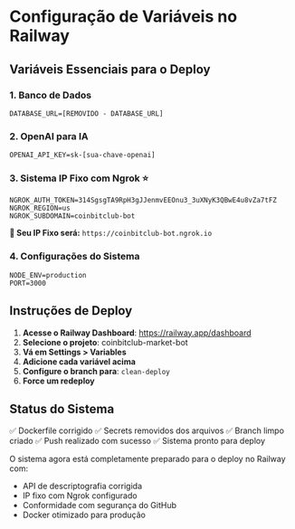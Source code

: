 # Configuração de Variáveis no Railway

## Variáveis Essenciais para o Deploy

### 1. Banco de Dados
```
DATABASE_URL=[REMOVIDO - DATABASE_URL]
```

### 2. OpenAI para IA
```
OPENAI_API_KEY=sk-[sua-chave-openai]
```

### 3. Sistema IP Fixo com Ngrok ⭐
```
NGROK_AUTH_TOKEN=314SgsgTA9RpH3gJJenmvEEOnu3_3uXNyK3QBwE4u8vZa7tFZ
NGROK_REGION=us
NGROK_SUBDOMAIN=coinbitclub-bot
```

**🎯 Seu IP Fixo será:** `https://coinbitclub-bot.ngrok.io`

### 4. Configurações do Sistema
```
NODE_ENV=production
PORT=3000
```

## Instruções de Deploy

1. **Acesse o Railway Dashboard**: https://railway.app/dashboard
2. **Selecione o projeto**: coinbitclub-market-bot
3. **Vá em Settings > Variables**
4. **Adicione cada variável acima**
5. **Configure o branch para**: `clean-deploy`
6. **Force um redeploy**

## Status do Sistema

✅ Dockerfile corrigido
✅ Secrets removidos dos arquivos
✅ Branch limpo criado
✅ Push realizado com sucesso
✅ Sistema pronto para deploy

O sistema agora está completamente preparado para o deploy no Railway com:
- API de descriptografia corrigida
- IP fixo com Ngrok configurado
- Conformidade com segurança do GitHub
- Docker otimizado para produção
